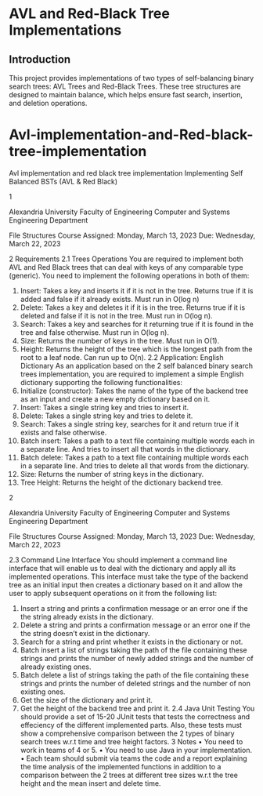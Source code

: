 AVL and Red-Black Tree Implementations
======================================

Introduction
------------

This project provides implementations of two types of self-balancing binary search trees: AVL Trees and Red-Black Trees. These tree structures are designed to maintain balance, which helps ensure fast search, insertion, and deletion operations.

# Avl-implementation-and-Red-black-tree-implementation
Avl implementation and red black tree implementation
Implementing Self Balanced BSTs (AVL & Red Black)


1

Alexandria University
Faculty of Engineering
Computer and Systems Engineering
Department

File Structures Course
Assigned: Monday, March 13, 2023
Due: Wednesday, March 22, 2023

2 Requirements
2.1 Trees Operations
You are required to implement both AVL and Red Black trees that can deal with keys of any
comparable type (generic). You need to implement the following operations in both of them:
1. Insert: Takes a key and inserts it if it is not in the tree. Returns true if it is added and
false if it already exists. Must run in O(log n)
2. Delete: Takes a key and deletes it if it is in the tree. Returns true if it is deleted and false
if it is not in the tree. Must run in O(log n).
3. Search: Takes a key and searches for it returning true if it is found in the tree and false
otherwise. Must run in O(log n).
4. Size: Returns the number of keys in the tree. Must run in O(1).
5. Height: Returns the height of the tree which is the longest path from the root to a leaf
node. Can run up to O(n).
2.2 Application: English Dictionary
As an application based on the 2 self balanced binary search trees implementation, you are
required to implement a simple English dictionary supporting the following functionalities:
1. Initialize (constructor): Takes the name of the type of the backend tree as an input and
create a new empty dictionary based on it.
2. Insert: Takes a single string key and tries to insert it.
3. Delete: Takes a single string key and tries to delete it.
4. Search: Takes a single string key, searches for it and return true if it exists and false
otherwise.
5. Batch insert: Takes a path to a text file containing multiple words each in a separate line.
And tries to insert all that words in the dictionary.
6. Batch delete: Takes a path to a text file containing multiple words each in a separate
line. And tries to delete all that words from the dictionary.
7. Size: Returns the number of string keys in the dictionary.
8. Tree Height: Returns the height of the dictionary backend tree.

2

Alexandria University
Faculty of Engineering
Computer and Systems Engineering
Department

File Structures Course
Assigned: Monday, March 13, 2023
Due: Wednesday, March 22, 2023

2.3 Command Line Interface
You should implement a command line interface that will enable us to deal with the dictionary
and apply all its implemented operations. This interface must take the type of the backend tree
as an initial input then creates a dictionary based on it and allow the user to apply subsequent
operations on it from the following list:
1. Insert a string and prints a confirmation message or an error one if the the string already
exists in the dictionary.
2. Delete a string and prints a confirmation message or an error one if the the string doesn’t
exist in the dictionary.
3. Search for a string and print whether it exists in the dictionary or not.
4. Batch insert a list of strings taking the path of the file containing these strings and prints
the number of newly added strings and the number of already existing ones.
5. Batch delete a list of strings taking the path of the file containing these strings and prints
the number of deleted strings and the number of non existing ones.
6. Get the size of the dictionary and print it.
7. Get the height of the backend tree and print it.
2.4 Java Unit Testing
You should provide a set of 15-20 JUnit tests that tests the correctness and effeciency of the
different implemented parts. Also, these tests must show a comprehensive comparison between
the 2 types of binary search trees w.r.t time and tree height factors.
3 Notes
• You need to work in teams of 4 or 5.
• You need to use Java in your implementation.
• Each team should submit via teams the code and a report explaining the time analysis
of the implemented functions in addition to a comparison between the 2 trees at different
tree sizes w.r.t the tree height and the mean insert and delete time.
